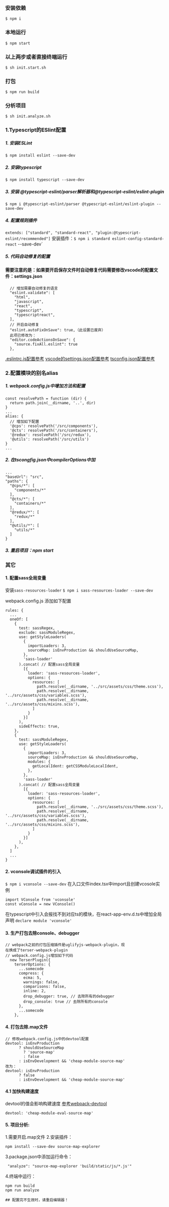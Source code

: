 
### 安装依赖
`$ npm i`
### 本地运行
`$ npm start`
### 以上两步或者直接终端运行
`$ sh init.start.sh`
### 打包
`$ npm run build`
### 分析项目
`$ sh init.analyze.sh`

### 1.Typescript的ESlint配置
##### 1. 安装ESLint
`$ npm install eslint --save-dev`

##### 2. 安装typescript  
`$ npm install typescript --save-dev`

##### 3. 安装 @typescript-eslint/parser解析器和@typescript-eslint/eslint-plugin
`$ npm i @typescript-eslint/parser @typescript-eslint/eslint-plugin --save-dev`

##### 4. 配置规则插件
`extends: ["standard", "standard-react", "plugin:@typescript-eslint/recommended"]`
安装插件：`$ npm i standard eslint-config-standard-react` --save-dev`
##### 5. 代码自动修复的配置
#### 需要注意的是：如果要开启保存文件时自动修复代码需要修改vscode的配置文件：settings.json
```
  // 增加需要自动修复的语言
  "eslint.validate": [
    "html",
    "javascript",
    "react",
    "typescript",
    "typescriptreact",
  ],
  // 开启自动修复
  "eslint.autoFixOnSave": true,（此设置已废弃）
  此项已修改为：
  "editor.codeActionsOnSave": {
    "source.fixAll.eslint": true
  },
```
[.eslintrc.js配置参考](https://github.com/Hbinbin/react-typescript-app-template/blob/master/.eslintrc.js)
[vscode的settings.json配置参考](https://github.com/Hbinbin/react-typescript-app-template/blob/master/vscode.settings.json)
[tsconfig.json配置参考](https://github.com/Hbinbin/react-typescript-app-template/blob/master/tsconfig.json)
### 2.配置模块的别名alias
##### 1. webpack.config.js中增加方法和配置
```
const resolvePath = function (dir) {
  return path.join(__dirname, '..', dir)
}
...
alias: {
  // 增加如下配置
  '@cps': resolvePath('/src/components'),
  '@cts': resolvePath('/src/containers'),
  '@redux': resolvePath('/src/redux'),
  '@utils': resolvePath('/src/utils')
}
...
```

##### 2. 在tscongfig.json中compilerOptions中加
```
...
"baseUrl": "src",
"paths": {
  "@cps/*": [
    "components/*"
  ],
  "@cts/*": [
    "containers/*"
  ],
  "@redux/*": [
    "redux/*"
  ],
  "@utils/*": [
    "utils/*"
  ]
}
```
##### 3. 重启项目：npm start

### 其它
#### 1. 配置sass全局变量
安装`sass-resources-loader`
`$ npm i sass-resources-loader --save-dev`  

webpack.config.js 添加如下配置
```
rules: {
  ...
  oneOf: [
    {
      test: sassRegex,
      exclude: sassModuleRegex,
      use: getStyleLoaders(
        {
          importLoaders: 3,
          sourceMap: isEnvProduction && shouldUseSourceMap,
        },
        'sass-loader'
      ).concat( // 配置sass全局变量
        [{
          loader: 'sass-resources-loader',
          options: {
            resources: [
              path.resolve(__dirname, '../src/assets/css/theme.scss'),
              path.resolve(__dirname, '../src/assets/css/variables.scss'),
              path.resolve(__dirname, '../src/assets/css/mixins.scss'),
            ]
          }
        }]
      ),
      sideEffects: true,
    },
    {
      test: sassModuleRegex,
      use: getStyleLoaders(
        {
          importLoaders: 3,
          sourceMap: isEnvProduction && shouldUseSourceMap,
          modules: {
            getLocalIdent: getCSSModuleLocalIdent,
          },
        },
        'sass-loader'
      ).concat( // 配置sass全局变量
        [{
          loader: 'sass-resources-loader',
          options: {
            resources: [
              path.resolve(__dirname, '../src/assets/css/theme.scss'),
              path.resolve(__dirname, '../src/assets/css/variables.scss'),
              path.resolve(__dirname, '../src/assets/css/mixins.scss'),
            ]
          }
        }]
      ),
    },
  ]
  ...
}
```
#### 2. vconsole调试插件的引入
`$ npm i vconsole --save-dev`
在入口文件index.tsx中import且创建vcosole实例
```
import VConsole from 'vconsole'
const vConsole = new VConsole()
```
在typescript中引入会报找不到对应ts的模块，在react-app-env.d.ts中增加全局声明
`declare module 'vconsole'`
#### 3. 生产打包去除console、debugger
```
// webpack之前的打包压缩插件是uglifyjs-webpack-plugin，现
在换成了terser-webpack-plugin
// webpack.config.js增加如下代码
  new TerserPlugin({
    terserOptions: {
      ...somecode
      compress: {
        ecma: 5,
        warnings: false,
        comparisons: false,
        inline: 2,
        drop_debugger: true, // 去除所有的debugger
        drop_console: true // 去除所有的console
      },
      ...somecode
    },
```
#### 4. 打包去除.map文件
```
// 修改webpack.config.js中的devtool配置
devtool: isEnvProduction
      ? shouldUseSourceMap
        ? 'source-map'
        : false
      : isEnvDevelopment && 'cheap-module-source-map'
改为：
devtool: isEnvProduction
      ? false
      : isEnvDevelopment && 'cheap-module-source-map'
```
#### 4.1 加快构建速度
devtool的值会影响构建速度
[参考webpack-devtool](https://www.webpackjs.com/configuration/devtool/#%E5%93%81%E8%B4%A8%E8%AF%B4%E6%98%8E-quality-)
```
devtool: 'cheap-module-eval-source-map'
```

#### 5. 项目分析:
  1.需要开启.map文件
  2.安装插件：
  ```
  npm install --save-dev source-map-explorer
  ```
  3.package.json中添加运行命令：
  ```
   "analyze": "source-map-explorer 'build/static/js/*.js'"
  ```
  4.终端中运行：
  ```
  npm run build
  npm run analyze
  ```
```
## 配置完不生效时，请重启编辑器！
